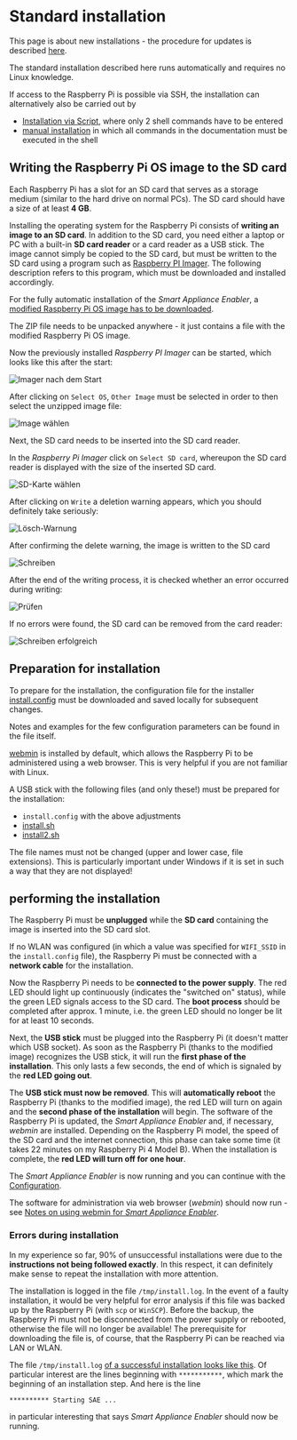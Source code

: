 # Standard installation

This page is about new installations - the procedure for updates is described [here](Update_DE.md).

The standard installation described here runs automatically and requires no Linux knowledge.

If access to the Raspberry Pi is possible via SSH, the installation can alternatively also be carried out by
- [Installation via Script](InstallationViaScript_DE.md), where only 2 shell commands have to be entered
- [manual installation](ManualInstallation_DE.md) in which all commands in the documentation must be executed in the shell

## Writing the Raspberry Pi OS image to the SD card
Each Raspberry Pi has a slot for an SD card that serves as a storage medium (similar to the hard drive on normal PCs). The SD card should have a size of at least **4 GB**.

Installing the operating system for the Raspberry Pi consists of **writing an image to an SD card**. In addition to the SD card, you need either a laptop or PC with a built-in **SD card reader** or a card reader as a USB stick. The image cannot simply be copied to the SD card, but must be written to the SD card using a program such as [Raspberry PI Imager](https://www.raspberrypi.org/software/). The following description refers to this program, which must be downloaded and installed accordingly.

For the fully automatic installation of the *Smart Appliance Enabler*, a [modified Raspberry Pi OS image has to be downloaded](https://github.com/camueller/RaspiOSImageAutorunUSBShellScript/releases).

The ZIP file needs to be unpacked anywhere - it just contains a file with the modified Raspberry Pi OS image.

Now the previously installed *Raspberry PI Imager* can be started, which looks like this after the start:

![Imager nach dem Start](../pics/install/imager_initial.png)

After clicking on `Select OS`, `Other Image` must be selected in order to then select the unzipped image file:

![Image wählen](../pics/install/imager_choose_image.png)

Next, the SD card needs to be inserted into the SD card reader.

In the *Raspberry Pi Imager* click on `Select SD card`, whereupon the SD card reader is displayed with the size of the inserted SD card.

![SD-Karte wählen](../pics/install/imager_choose_drive.png)

After clicking on `Write` a deletion warning appears, which you should definitely take seriously:

![Lösch-Warnung](../pics/install/imager_erase_warning.png)

After confirming the delete warning, the image is written to the SD card

![Schreiben](../pics/install/imager_write.png)

After the end of the writing process, it is checked whether an error occurred during writing:

![Prüfen](../pics/install/imager_verify.png)

If no errors were found, the SD card can be removed from the card reader:

![Schreiben erfolgreich](../pics/install/imager_success.png)

## Preparation for installation

To prepare for the installation, the configuration file for the installer [install.config](https://raw.githubusercontent.com/camueller/SmartApplianceEnabler/master/install/install.config) must be downloaded and saved locally for subsequent changes.

Notes and examples for the few configuration parameters can be found in the file itself.

[webmin](https://www.webmin.com) is installed by default, which allows the Raspberry Pi to be administered using a web browser. This is very helpful if you are not familiar with Linux.

A USB stick with the following files (and only these!) must be prepared for the installation:
- `install.config` with the above adjustments
- [install.sh](https://raw.githubusercontent.com/camueller/SmartApplianceEnabler/master/install/install.sh)
- [install2.sh](https://raw.githubusercontent.com/camueller/SmartApplianceEnabler/master/install/install2.sh)

The file names must not be changed (upper and lower case, file extensions). This is particularly important under Windows if it is set in such a way that they are not displayed!

## performing the installation

The Raspberry Pi must be **unplugged** while the **SD card** containing the image is inserted into the SD card slot.

If no WLAN was configured (in which a value was specified for `WIFI_SSID` in the `install.config` file), the Raspberry Pi must be connected with a **network cable** for the installation.

Now the Raspberry Pi needs to be **connected to the power supply**. The red LED should light up continuously (indicates the "switched on" status), while the green LED signals access to the SD card. The **boot process** should be completed after approx. 1 minute, i.e. the green LED should no longer be lit for at least 10 seconds.

Next, the **USB stick** must be plugged into the Raspberry Pi (it doesn't matter which USB socket). As soon as the Raspberry Pi (thanks to the modified image) recognizes the USB stick, it will run the **first phase of the installation**. This only lasts a few seconds, the end of which is signaled by the **red LED going out**.

The **USB stick must now be removed**. This will **automatically reboot** the Raspberry Pi (thanks to the modified image), the red LED will turn on again and the **second phase of the installation** will begin. The software of the Raspberry Pi is updated, the *Smart Appliance Enabler* and, if necessary, *webmin* are installed. Depending on the Raspberry Pi model, the speed of the SD card and the internet connection, this phase can take some time (it takes 22 minutes on my Raspberry Pi 4 Model B). When the installation is complete, the **red LED will turn off for one hour**.

The *Smart Appliance Enabler* is now running and you can continue with the [Configuration](Configuration_DE.md).

The software for administration via web browser (*webmin*) should now run - see [Notes on using webmin for *Smart Appliance Enabler*](Webmin_DE.md).

### Errors during installation

In my experience so far, 90% of unsuccessful installations were due to the **instructions not being followed exactly**. In this respect, it can definitely make sense to repeat the installation with more attention.

The installation is logged in the file `/tmp/install.log`. In the event of a faulty installation, it would be very helpful for error analysis if this file was backed up by the Raspberry Pi (with `scp` or `WinSCP`). Before the backup, the Raspberry Pi must not be disconnected from the power supply or rebooted, otherwise the file will no longer be available! The prerequisite for downloading the file is, of course, that the Raspberry Pi can be reached via LAN or WLAN.

The file `/tmp/install.log` [of a successful installation looks like this](../install/install.log). Of particular interest are the lines beginning with `***********`, which mark the beginning of an installation step. And here is the line
```console
********** Starting SAE ...
```
in particular interesting that says *Smart Appliance Enabler* should now be running.
